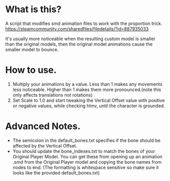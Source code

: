 # What is this?
A script that modifies smd animation files to work with the proportion trick.
https://steamcommunity.com/sharedfiles/filedetails/?id=887935033 

It's usually more noticeable when the resulting custom model is smaller than the original models, then the original model animations cause the smaller model to bounce.

# How to use.
1. Multiply your animations by a value. Less than 1 makes any movements less noticeable. Higher than 1 makes them more pronounced.(note this only affects translations not rotations) 
2. Set Scale to 1.0 and start tweaking the Vertical Offset value with positive or negative values, while checking hlmv, until the character is grounded.

# Advanced Notes.
- The semicolon in the default_bones.txt specifies if the bone should be affected by the Vertical Offset.
- You should update the bone_indexes.txt to match the bones of your Original Player Model. You can get these from opening up an animation .smd from the Original Player model and copying the bone names from nodes to end.
(The formatting is whitespace sensitive so make sure it looks like the provided default_bones.txt)